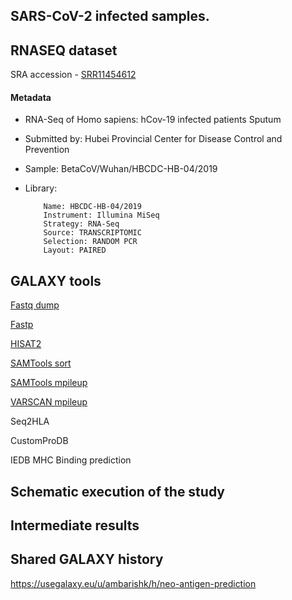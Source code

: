 ## SARS-CoV-2 infected samples.
## RNASEQ dataset
SRA accession - [SRR11454612](https://www.ncbi.nlm.nih.gov/sra/?term=SRR11454612)
#### Metadata
- RNA-Seq of Homo sapiens: hCov-19 infected patients Sputum
- Submitted by: Hubei Provincial Center for Disease Control and Prevention
- Sample: BetaCoV/Wuhan/HBCDC-HB-04/2019
- Library: 

          Name: HBCDC-HB-04/2019
          Instrument: Illumina MiSeq
          Strategy: RNA-Seq
          Source: TRANSCRIPTOMIC
          Selection: RANDOM PCR
          Layout: PAIRED

## GALAXY tools
[Fastq dump](https://usegalaxy.eu/root?tool_id=toolshed.g2.bx.psu.edu/repos/iuc/sra_tools/fasterq_dump/2.10.4+galaxy2)

[Fastp](https://usegalaxy.eu/root?tool_id=toolshed.g2.bx.psu.edu/repos/iuc/fastp/fastp/0.20.1+galaxy0)

[HISAT2](https://usegalaxy.eu/root?tool_id=toolshed.g2.bx.psu.edu/repos/iuc/hisat2/hisat2/2.1.0+galaxy5)

[SAMTools sort](https://usegalaxy.eu/root?tool_id=toolshed.g2.bx.psu.edu/repos/devteam/samtools_sort/samtools_sort/2.0.3)

[SAMTools mpileup](https://usegalaxy.eu/root?tool_id=toolshed.g2.bx.psu.edu/repos/devteam/samtools_mpileup/samtools_mpileup/2.1.4)

[VARSCAN mpileup](https://usegalaxy.eu/root?tool_id=toolshed.g2.bx.psu.edu/repos/iuc/varscan_mpileup/varscan_mpileup/2.4.3.1)

Seq2HLA

CustomProDB

IEDB MHC Binding prediction



## Schematic execution of the study
## Intermediate results

## Shared GALAXY history
https://usegalaxy.eu/u/ambarishk/h/neo-antigen-prediction

